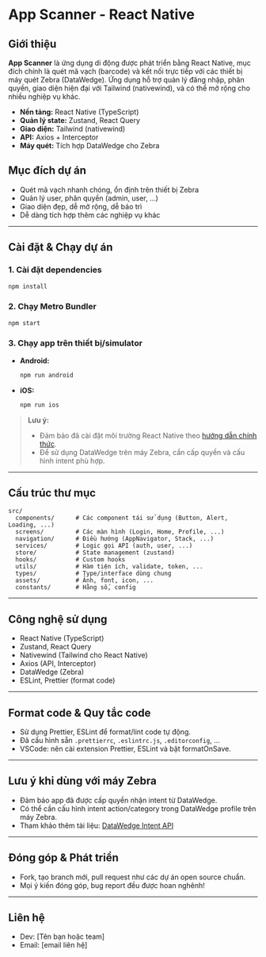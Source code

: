 # App Scanner - React Native

## Giới thiệu

**App Scanner** là ứng dụng di động được phát triển bằng React Native, mục đích chính là quét mã vạch (barcode) và kết nối trực tiếp với các thiết bị máy quét Zebra (DataWedge). Ứng dụng hỗ trợ quản lý đăng nhập, phân quyền, giao diện hiện đại với Tailwind (nativewind), và có thể mở rộng cho nhiều nghiệp vụ khác.

- **Nền tảng:** React Native (TypeScript)
- **Quản lý state:** Zustand, React Query
- **Giao diện:** Tailwind (nativewind)
- **API:** Axios + Interceptor
- **Máy quét:** Tích hợp DataWedge cho Zebra

## Mục đích dự án
- Quét mã vạch nhanh chóng, ổn định trên thiết bị Zebra
- Quản lý user, phân quyền (admin, user, ...)
- Giao diện đẹp, dễ mở rộng, dễ bảo trì
- Dễ dàng tích hợp thêm các nghiệp vụ khác

---

## Cài đặt & Chạy dự án

### 1. Cài đặt dependencies

```bash
npm install
```

### 2. Chạy Metro Bundler
```bash
npm start
```

### 3. Chạy app trên thiết bị/simulator
- **Android:**
  ```bash
  npm run android
  ```
- **iOS:**
  ```bash
  npm run ios
  ```

> **Lưu ý:**
> - Đảm bảo đã cài đặt môi trường React Native theo [hướng dẫn chính thức](https://reactnative.dev/docs/environment-setup).
> - Để sử dụng DataWedge trên máy Zebra, cần cấp quyền và cấu hình intent phù hợp.

---

## Cấu trúc thư mục

```
src/
  components/      # Các component tái sử dụng (Button, Alert, Loading, ...)
  screens/         # Các màn hình (Login, Home, Profile, ...)
  navigation/      # Điều hướng (AppNavigator, Stack, ...)
  services/        # Logic gọi API (auth, user, ...)
  store/           # State management (zustand)
  hooks/           # Custom hooks
  utils/           # Hàm tiện ích, validate, token, ...
  types/           # Type/interface dùng chung
  assets/          # Ảnh, font, icon, ...
  constants/       # Hằng số, config
```

---

## Công nghệ sử dụng
- React Native (TypeScript)
- Zustand, React Query
- Nativewind (Tailwind cho React Native)
- Axios (API, Interceptor)
- DataWedge (Zebra)
- ESLint, Prettier (format code)

---

## Format code & Quy tắc code
- Sử dụng Prettier, ESLint để format/lint code tự động.
- Đã cấu hình sẵn `.prettierrc`, `.eslintrc.js`, `.editorconfig`, ...
- VSCode: nên cài extension Prettier, ESLint và bật formatOnSave.

---

## Lưu ý khi dùng với máy Zebra
- Đảm bảo app đã được cấp quyền nhận intent từ DataWedge.
- Có thể cần cấu hình intent action/category trong DataWedge profile trên máy Zebra.
- Tham khảo thêm tài liệu: [DataWedge Intent API](https://techdocs.zebra.com/datawedge/latest/guide/api/)

---

## Đóng góp & Phát triển
- Fork, tạo branch mới, pull request như các dự án open source chuẩn.
- Mọi ý kiến đóng góp, bug report đều được hoan nghênh!

---

## Liên hệ
- Dev: [Tên bạn hoặc team]
- Email: [email liên hệ]
